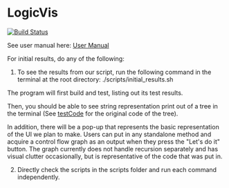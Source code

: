 # LogicVis

[![Build Status](https://travis-ci.org/orenjina/LogicVis.svg?branch=master)](https://travis-ci.org/orenjina/LogicVis)

See user manual here:
[User Manual](/User%20Manual.pdf)

For initial results, do any of the following:
1. To see the results from our script, run the following command in the terminal at the root directory: ./scripts/initial_results.sh

The program will first build and test, listing out its test results.

Then, you should be able to see string representation print out of a tree in the terminal (See [testCode](/src/main/resources/testCode.java) for the original code of the tree). 

In addition, there will be a pop-up that represents the basic representation of the UI we plan to make. Users can put in any standalone method and acquire a control flow graph as an output when they press the "Let's do it" button. The graph currently does not handle recursion separately and has visual clutter occasionally, but is representative of the code that was put in.

2. Directly check the scripts in the scripts folder and run each command independently.